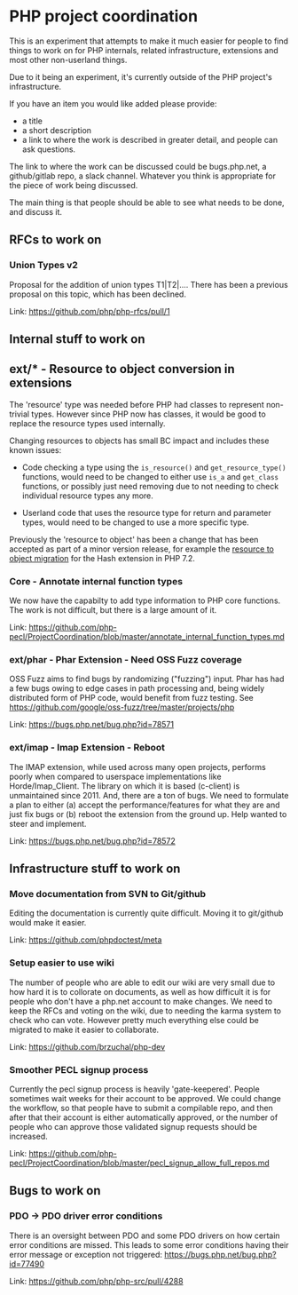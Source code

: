 # PHP project coordination

This is an experiment that attempts to make it much easier for people to find things to work on for PHP internals, related infrastructure, extensions and most other non-userland things.

Due to it being an experiment, it's currently outside of the PHP project's infrastructure. 

If you have an item you would like added please provide:

* a title
* a short description
* a link to where the work is described in greater detail, and people can ask questions.


The link to where the work can be discussed could be bugs.php.net, a github/gitlab repo, a slack channel. Whatever you think is appropriate for the piece of work being discussed. 

The main thing is that people should be able to see what needs to be done, and discuss it.


## RFCs to work on

### Union Types v2

Proposal for the addition of union types T1|T2|.... There has been a previous proposal on this topic, which has been declined.

Link: https://github.com/php/php-rfcs/pull/1

## Internal stuff to work on

## ext/* - Resource to object conversion in extensions

The 'resource' type was needed before PHP had classes to represent non-trivial types. However since PHP now has classes, it would be good to replace the resource types used internally.

Changing resources to objects has small BC impact and includes these known issues:
 
 * Code checking a type using the `is_resource()` and `get_resource_type()` functions, would need to be changed to either use `is_a` and `get_class` functions, or possibly just need removing due to not needing to check individual resource types any more.

 * Userland code that uses the resource type for return and parameter types, would need to be changed to use a more specific type.

Previously the 'resource to object' has been a change that has been accepted as part of a minor version release, for example the [resource to object migration](https://www.php.net/manual/en/migration72.incompatible.php#migration72.incompatible.hash-ext-to-objects) for the Hash extension in PHP 7.2.

### Core - Annotate internal function types

We now have the capabilty to add type information to PHP core functions. The work is not difficult, but there is a large amount of it.

Link: https://github.com/php-pecl/ProjectCoordination/blob/master/annotate_internal_function_types.md

### ext/phar - Phar Extension - Need OSS Fuzz coverage

OSS Fuzz aims to find bugs by randomizing ("fuzzing") input. Phar has had a few bugs owing to edge cases in path processing and, being widely distributed form of PHP code, would benefit from fuzz testing. See https://github.com/google/oss-fuzz/tree/master/projects/php

Link: https://bugs.php.net/bug.php?id=78571

### ext/imap - Imap Extension - Reboot

The IMAP extension, while used across many open projects, performs poorly when compared to userspace implementations like Horde/Imap_Client. The library on which it is based (c-client) is unmaintained since 2011. And, there are a ton of bugs. We need to formulate a plan to either (a) accept the performance/features for what they are and just fix bugs or (b) reboot the extension from the ground up. Help wanted to steer and implement.
 
Link: https://bugs.php.net/bug.php?id=78572

## Infrastructure stuff to work on

### Move documentation from SVN to Git/github

Editing the documentation is currently quite difficult. Moving it to git/github would make it easier.

Link: https://github.com/phpdoctest/meta


### Setup easier to use wiki

The number of people who are able to edit our wiki are very small due to how hard it is to collorate on documents, as well as how difficult it is for people who don't have a php.net account to make changes. We need to keep the RFCs and voting on the wiki, due to needing the karma system to check who can vote. However pretty much everything else could be migrated to make it easier to collaborate.

Link: https://github.com/brzuchal/php-dev

### Smoother PECL signup process

Currently the pecl signup process is heavily 'gate-keepered'. People sometimes wait weeks for their account to be approved. We could change the workflow, so that people have to submit a compilable repo, and then after that their account is either automatically approved, or the number of people who can approve those validated signup requests should be increased.

Link: https://github.com/php-pecl/ProjectCoordination/blob/master/pecl_signup_allow_full_repos.md

## Bugs to work on

### PDO -> PDO driver error conditions

There is an oversight between PDO and some PDO drivers on how certain error conditions are missed. This leads to some error conditions having their error message or exception not triggered: https://bugs.php.net/bug.php?id=77490

Link: https://github.com/php/php-src/pull/4288


